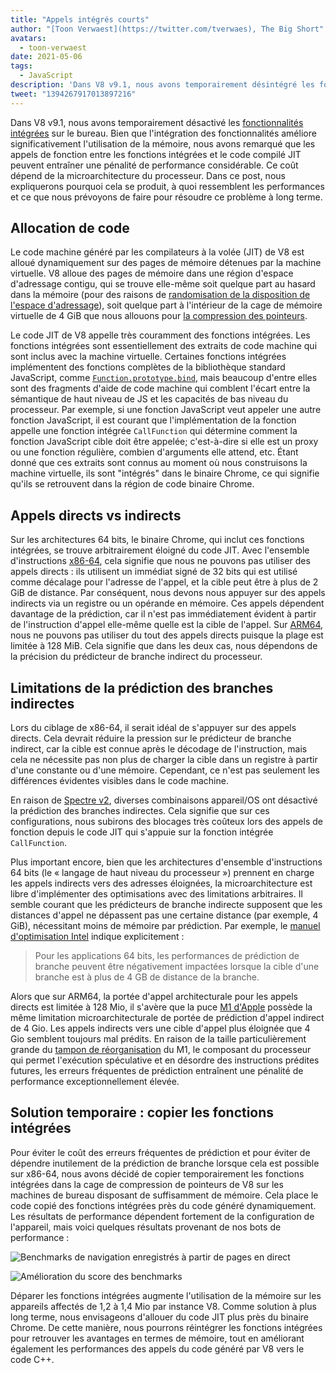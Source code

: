 ```yaml
---
title: "Appels intégrés courts"
author: "[Toon Verwaest](https://twitter.com/tverwaes), The Big Short"
avatars:
  - toon-verwaest
date: 2021-05-06
tags:
  - JavaScript
description: 'Dans V8 v9.1, nous avons temporairement désintégré les fonctions intégrées sur le bureau pour éviter des problèmes de performance résultant d'appels indirects éloignés.'
tweet: "1394267917013897216"
---
```


Dans V8 v9.1, nous avons temporairement désactivé les [fonctionnalités intégrées](https://v8.dev/blog/embedded-builtins) sur le bureau. Bien que l'intégration des fonctionnalités améliore significativement l'utilisation de la mémoire, nous avons remarqué que les appels de fonction entre les fonctions intégrées et le code compilé JIT peuvent entraîner une pénalité de performance considérable. Ce coût dépend de la microarchitecture du processeur. Dans ce post, nous expliquerons pourquoi cela se produit, à quoi ressemblent les performances et ce que nous prévoyons de faire pour résoudre ce problème à long terme.

<!--truncate-->
## Allocation de code

Le code machine généré par les compilateurs à la volée (JIT) de V8 est alloué dynamiquement sur des pages de mémoire détenues par la machine virtuelle. V8 alloue des pages de mémoire dans une région d'espace d'adressage contigu, qui se trouve elle-même soit quelque part au hasard dans la mémoire (pour des raisons de [randomisation de la disposition de l'espace d'adressage](https://en.wikipedia.org/wiki/Address_space_layout_randomization)), soit quelque part à l'intérieur de la cage de mémoire virtuelle de 4 GiB que nous allouons pour [la compression des pointeurs](https://v8.dev/blog/pointer-compression).

Le code JIT de V8 appelle très couramment des fonctions intégrées. Les fonctions intégrées sont essentiellement des extraits de code machine qui sont inclus avec la machine virtuelle. Certaines fonctions intégrées implémentent des fonctions complètes de la bibliothèque standard JavaScript, comme [`Function.prototype.bind`](https://developer.mozilla.org/docs/Web/JavaScript/Reference/Global_objects/Function/bind), mais beaucoup d'entre elles sont des fragments d'aide de code machine qui comblent l'écart entre la sémantique de haut niveau de JS et les capacités de bas niveau du processeur. Par exemple, si une fonction JavaScript veut appeler une autre fonction JavaScript, il est courant que l'implémentation de la fonction appelle une fonction intégrée `CallFunction` qui détermine comment la fonction JavaScript cible doit être appelée; c'est-à-dire si elle est un proxy ou une fonction régulière, combien d'arguments elle attend, etc. Étant donné que ces extraits sont connus au moment où nous construisons la machine virtuelle, ils sont "intégrés" dans le binaire Chrome, ce qui signifie qu'ils se retrouvent dans la région de code binaire Chrome.

## Appels directs vs indirects

Sur les architectures 64 bits, le binaire Chrome, qui inclut ces fonctions intégrées, se trouve arbitrairement éloigné du code JIT. Avec l'ensemble d'instructions [x86-64](https://en.wikipedia.org/wiki/X86-64), cela signifie que nous ne pouvons pas utiliser des appels directs : ils utilisent un immédiat signé de 32 bits qui est utilisé comme décalage pour l'adresse de l'appel, et la cible peut être à plus de 2 GiB de distance. Par conséquent, nous devons nous appuyer sur des appels indirects via un registre ou un opérande en mémoire. Ces appels dépendent davantage de la prédiction, car il n'est pas immédiatement évident à partir de l'instruction d'appel elle-même quelle est la cible de l'appel. Sur [ARM64](https://en.wikipedia.org/wiki/AArch64), nous ne pouvons pas utiliser du tout des appels directs puisque la plage est limitée à 128 MiB. Cela signifie que dans les deux cas, nous dépendons de la précision du prédicteur de branche indirect du processeur.

## Limitations de la prédiction des branches indirectes

Lors du ciblage de x86-64, il serait idéal de s'appuyer sur des appels directs. Cela devrait réduire la pression sur le prédicteur de branche indirect, car la cible est connue après le décodage de l'instruction, mais cela ne nécessite pas non plus de charger la cible dans un registre à partir d'une constante ou d'une mémoire. Cependant, ce n'est pas seulement les différences évidentes visibles dans le code machine.

En raison de [Spectre v2](https://googleprojectzero.blogspot.com/2018/01/reading-privileged-memory-with-side.html), diverses combinaisons appareil/OS ont désactivé la prédiction des branches indirectes. Cela signifie que sur ces configurations, nous subirons des blocages très coûteux lors des appels de fonction depuis le code JIT qui s'appuie sur la fonction intégrée `CallFunction`.

Plus important encore, bien que les architectures d'ensemble d'instructions 64 bits (le « langage de haut niveau du processeur ») prennent en charge les appels indirects vers des adresses éloignées, la microarchitecture est libre d'implémenter des optimisations avec des limitations arbitraires. Il semble courant que les prédicteurs de branche indirecte supposent que les distances d'appel ne dépassent pas une certaine distance (par exemple, 4 GiB), nécessitant moins de mémoire par prédiction. Par exemple, le [manuel d'optimisation Intel](https://www.intel.com/content/dam/www/public/us/en/documents/manuals/64-ia-32-architectures-optimization-manual.pdf) indique explicitement :

> Pour les applications 64 bits, les performances de prédiction de branche peuvent être négativement impactées lorsque la cible d'une branche est à plus de 4 GB de distance de la branche.

Alors que sur ARM64, la portée d'appel architecturale pour les appels directs est limitée à 128 Mio, il s'avère que la puce [M1 d'Apple](https://en.wikipedia.org/wiki/Apple_M1) possède la même limitation microarchitecturale de portée de prédiction d'appel indirect de 4 Gio. Les appels indirects vers une cible d'appel plus éloignée que 4 Gio semblent toujours mal prédits. En raison de la taille particulièrement grande du [tampon de réorganisation](https://en.wikipedia.org/wiki/Re-order_buffer) du M1, le composant du processeur qui permet l'exécution spéculative et en désordre des instructions prédites futures, les erreurs fréquentes de prédiction entraînent une pénalité de performance exceptionnellement élevée.

## Solution temporaire : copier les fonctions intégrées

Pour éviter le coût des erreurs fréquentes de prédiction et pour éviter de dépendre inutilement de la prédiction de branche lorsque cela est possible sur x86-64, nous avons décidé de copier temporairement les fonctions intégrées dans la cage de compression de pointeurs de V8 sur les machines de bureau disposant de suffisamment de mémoire. Cela place le code copié des fonctions intégrées près du code généré dynamiquement. Les résultats de performance dépendent fortement de la configuration de l'appareil, mais voici quelques résultats provenant de nos bots de performance :

![Benchmarks de navigation enregistrés à partir de pages en direct](/_img/short-builtin-calls/v8-browsing.svg)

![Amélioration du score des benchmarks](/_img/short-builtin-calls/benchmarks.svg)

Déparer les fonctions intégrées augmente l'utilisation de la mémoire sur les appareils affectés de 1,2 à 1,4 Mio par instance V8. Comme solution à plus long terme, nous envisageons d'allouer du code JIT plus près du binaire Chrome. De cette manière, nous pourrons réintégrer les fonctions intégrées pour retrouver les avantages en termes de mémoire, tout en améliorant également les performances des appels du code généré par V8 vers le code C++.

